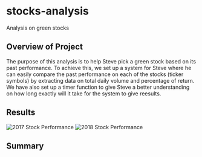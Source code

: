 # stocks-analysis
Analysis on green stocks

## Overview of Project

The purpose of this analysis is to help Steve pick a green stock based on its past performance. To achieve this, we set up a system for Steve where he can easily compare the past performance on each of the stocks (ticker symbols) by extracting data on total daily volume and percentage of return. We have also set up a timer function to give Steve a better understanding on how long exactly will it take for the system to give reesults.

## Results
![2017 Stock Performance](2017_Stock_Performance.png)
![2018 Stock Performance](2018_Stock_Performance.png)






## Summary
